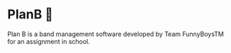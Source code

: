 # PlanB 🎸
Plan B is a band management software developed by Team FunnyBoysTM for an assignment in school.